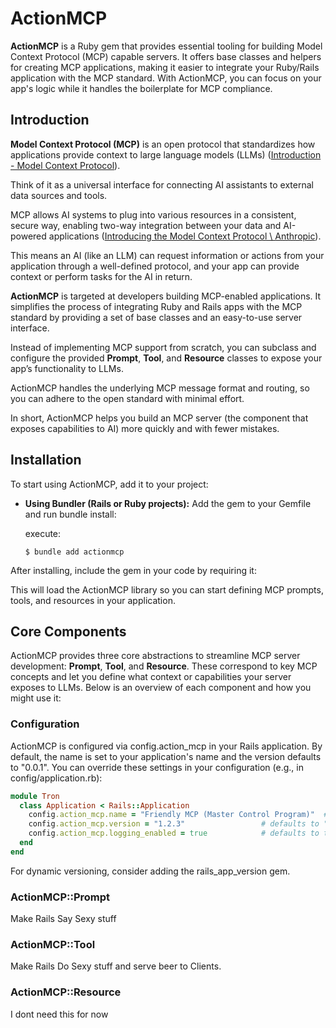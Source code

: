 # ActionMCP

**ActionMCP** is a Ruby gem that provides essential tooling for building Model Context Protocol (MCP) capable servers. 
It offers base classes and helpers for creating MCP applications, making it easier to integrate your Ruby/Rails application with the MCP standard. 
With ActionMCP, you can focus on your app's logic while it handles the boilerplate for MCP compliance.

## Introduction

**Model Context Protocol (MCP)** is an open protocol that standardizes how applications provide context to large language models (LLMs) ([Introduction - Model Context Protocol](https://modelcontextprotocol.io/introduction#:~:text=MCP%20is%20an%20open%20protocol,different%20data%20sources%20and%20tools)). 

Think of it as a universal interface for connecting AI assistants to external data sources and tools. 

MCP allows AI systems to plug into various resources in a consistent, secure way, enabling two-way integration between your data and AI-powered applications ([Introducing the Model Context Protocol \ Anthropic](https://www.anthropic.com/news/model-context-protocol#:~:text=The%20Model%20Context%20Protocol%20is,that%20connect%20to%20these%20servers)). 

This means an AI (like an LLM) can request information or actions from your application through a well-defined protocol, and your app can provide context or perform tasks for the AI in return.

**ActionMCP** is targeted at developers building MCP-enabled applications. 
It simplifies the process of integrating Ruby and Rails apps with the MCP standard by providing a set of base classes and an easy-to-use server interface. 

Instead of implementing MCP support from scratch, you can subclass and configure the provided **Prompt**, **Tool**, and **Resource** classes to expose your app’s functionality to LLMs. 

ActionMCP handles the underlying MCP message format and routing, so you can adhere to the open standard with minimal effort. 

In short, ActionMCP helps you build an MCP server (the component that exposes capabilities to AI) more quickly and with fewer mistakes.

## Installation

To start using ActionMCP, add it to your project:

- **Using Bundler (Rails or Ruby projects):** Add the gem to your Gemfile and run bundle install:
  
  execute:
  ```
  $ bundle add actionmcp
  ```

After installing, include the gem in your code by requiring it:

This will load the ActionMCP library so you can start defining MCP prompts, tools, and resources in your application.

## Core Components

ActionMCP provides three core abstractions to streamline MCP server development: **Prompt**, **Tool**, and **Resource**. 
These correspond to key MCP concepts and let you define what context or capabilities your server exposes to LLMs. 
Below is an overview of each component and how you might use it:

### Configuration
ActionMCP is configured via config.action_mcp in your Rails application. 
By default, the name is set to your application's name and the version defaults to "0.0.1". 
You can override these settings in your configuration (e.g., in config/application.rb):
```ruby
module Tron
  class Application < Rails::Application
    config.action_mcp.name = "Friendly MCP (Master Control Program)"  # defaults to Rails.application.name
    config.action_mcp.version = "1.2.3"                 # defaults to "0.0.1"
    config.action_mcp.logging_enabled = true            # defaults to true
  end
end
```
For dynamic versioning, consider adding the rails_app_version gem.

### ActionMCP::Prompt

Make Rails Say Sexy stuff 

### ActionMCP::Tool

Make Rails Do Sexy stuff and serve beer to Clients.

### ActionMCP::Resource

I dont need this for now

